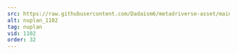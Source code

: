 ```yaml
---
src: https://raw.githubusercontent.com/Dadaism6/metadriverse-asset/main/script-nuplan-output-newcompressed/nuplan_1102.mp4
alt: nuplan_1102
tag: nuplan
vid: 1102
order: 32
---
```


